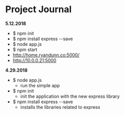 # Project Journal #


__5.12.2018__
* $ npm init
* $ npm install express --save
* $ node app.js
* $ npm start
* http://home.ryandunn.co:5000/
* http://10.0.0.21:5000

__4.29.2018__
* $ node app.js
    * run the simple app
* $ npm init
    * init the application with the new express library
* $ npm install express --save
    * installs the libraries related to express
